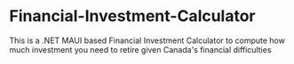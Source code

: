 # Financial-Investment-Calculator
This is a .NET MAUI based Financial Investment Calculator to compute how much investment you need to retire given Canada's financial difficulties 
